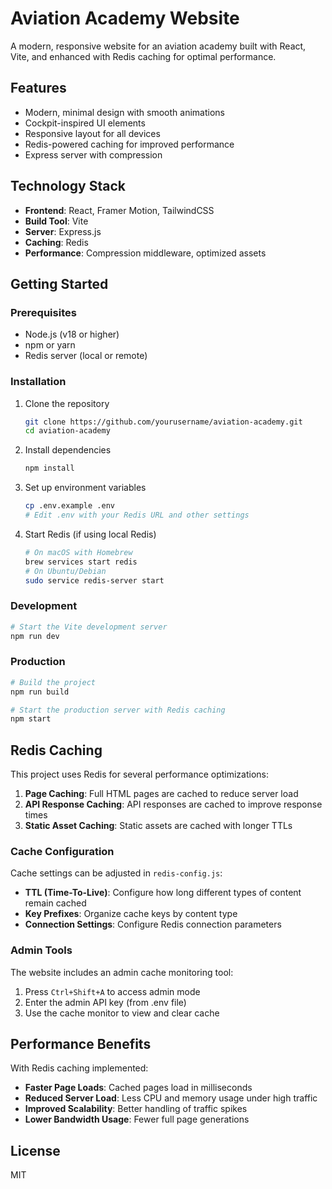 # Aviation Academy Website

A modern, responsive website for an aviation academy built with React, Vite, and enhanced with Redis caching for optimal performance.

## Features

- Modern, minimal design with smooth animations
- Cockpit-inspired UI elements
- Responsive layout for all devices
- Redis-powered caching for improved performance
- Express server with compression

## Technology Stack

- **Frontend**: React, Framer Motion, TailwindCSS
- **Build Tool**: Vite
- **Server**: Express.js
- **Caching**: Redis
- **Performance**: Compression middleware, optimized assets

## Getting Started

### Prerequisites

- Node.js (v18 or higher)
- npm or yarn
- Redis server (local or remote)

### Installation

1. Clone the repository
   ```bash
   git clone https://github.com/yourusername/aviation-academy.git
   cd aviation-academy
   ```

2. Install dependencies
   ```bash
   npm install
   ```

3. Set up environment variables
   ```bash
   cp .env.example .env
   # Edit .env with your Redis URL and other settings
   ```

4. Start Redis (if using local Redis)
   ```bash
   # On macOS with Homebrew
   brew services start redis
   # On Ubuntu/Debian
   sudo service redis-server start
   ```

### Development

```bash
# Start the Vite development server
npm run dev
```

### Production

```bash
# Build the project
npm run build

# Start the production server with Redis caching
npm start
```

## Redis Caching

This project uses Redis for several performance optimizations:

1. **Page Caching**: Full HTML pages are cached to reduce server load
2. **API Response Caching**: API responses are cached to improve response times
3. **Static Asset Caching**: Static assets are cached with longer TTLs

### Cache Configuration

Cache settings can be adjusted in `redis-config.js`:

- **TTL (Time-To-Live)**: Configure how long different types of content remain cached
- **Key Prefixes**: Organize cache keys by content type
- **Connection Settings**: Configure Redis connection parameters

### Admin Tools

The website includes an admin cache monitoring tool:

1. Press `Ctrl+Shift+A` to access admin mode
2. Enter the admin API key (from .env file)
3. Use the cache monitor to view and clear cache

## Performance Benefits

With Redis caching implemented:

- **Faster Page Loads**: Cached pages load in milliseconds
- **Reduced Server Load**: Less CPU and memory usage under high traffic
- **Improved Scalability**: Better handling of traffic spikes
- **Lower Bandwidth Usage**: Fewer full page generations

## License

MIT
